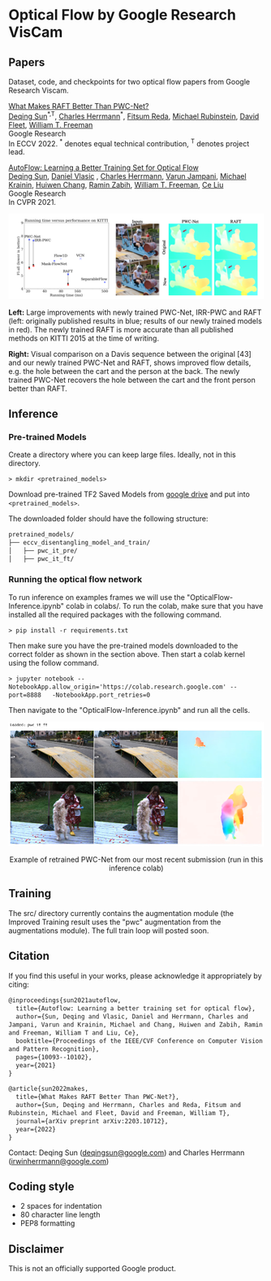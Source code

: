 # Optical Flow by Google Research VisCam

## Papers

Dataset, code, and checkpoints for two optical flow papers from Google Research
Viscam. <br>

[What Makes RAFT Better Than PWC-Net?](https://arxiv.org/pdf/2203.10712v1.pdf) <br />
[Deqing Sun](https://deqings.github.io/)<sup>\*,T</sup>, [Charles Herrmann](https://scholar.google.com/citations?user=LQvi5XAAAAAJ&hl=en)<sup>\*</sup>, [Fitsum Reda](https://fitsumreda.github.io/), [Michael Rubinstein](http://people.csail.mit.edu/mrub/), [David Fleet](https://www.cs.toronto.edu/~fleet/), [William T. Freeman](https://billf.mit.edu/)<br />
Google Research<br />
In ECCV 2022. <sup>*</sup> denotes equal technical contribution, <sup>T</sup> denotes project lead. <br>

[AutoFlow: Learning a Better Training Set for Optical Flow](https://arxiv.org/pdf/2104.14544.pdf) <br />
[Deqing Sun](https://deqings.github.io/), [Daniel Vlasic](https://people.csail.mit.edu/drdaniel/) , [Charles Herrmann](https://scholar.google.com/citations?user=LQvi5XAAAAAJ&hl=en), [Varun Jampani](https://varunjampani.github.io/), [Michael Krainin](https://research.google/people/107089/), [Huiwen Chang](https://scholar.google.com/citations?user=eZQNcvcAAAAJ&hl=en), [Ramin Zabih](https://www.cs.cornell.edu/~rdz/), [William T. Freeman](https://billf.mit.edu/), [Ce Liu](https://people.csail.mit.edu/celiu/) <br />
Google Research<br />
In CVPR 2021.

![Teaser image.](examples/teaser.png)
<p align="left"><b>Left:</b> Large improvements with newly
trained PWC-Net, IRR-PWC and RAFT (left: originally published results in blue;
results of our newly trained models in red). The newly trained RAFT is more
  accurate than all published methods on KITTI 2015 at the time of writing.
  
<b>Right:</b>
Visual comparison on a Davis sequence between the original [43] and our newly
trained PWC-Net and RAFT, shows improved flow details, e.g. the hole between the
cart and the person at the back. The newly trained PWC-Net recovers the hole
between the cart and the front person better than RAFT.</p>

## Inference

### Pre-trained Models

Create a directory where you can keep large files. Ideally, not in this
directory.

```
> mkdir <pretrained_models>
```

Download pre-trained TF2 Saved Models from
[google drive](https://drive.google.com/drive/folders/1I2hli8O9NST-uu7RxcpLk38k2KnTDcHe?usp=sharing)
and put into `<pretrained_models>`.

The downloaded folder should have the following structure:

```
pretrained_models/
├── eccv_disentangling_model_and_train/
│   ├── pwc_it_pre/
│   ├── pwc_it_ft/
```

### Running the optical flow network

To run inference on examples frames we will use the
"OpticalFlow-Inference.ipynb" colab in colabs/. To run the colab, make sure that
you have installed all the required packages with the following command.

```
> pip install -r requirements.txt
```

Then make sure you have the pre-trained models downloaded to the correct folder
as shown in the section above. Then start a colab kernel using the follow
command.

```
> jupyter notebook --NotebookApp.allow_origin='https://colab.research.google.com' --port=8888   -NotebookApp.port_retries=0
```

Then navigate to the "OpticalFlow-Inference.ipynb" and run all the cells.

![Inference example.](examples/examples_pwc_it_ft.png)
<p align="center">Example of retrained
PWC-Net from our most recent submission (run in this inference colab)</p>

## Training

The src/ directory currently contains the augmentation module (the Improved
Training result uses the "pwc" augmentation from the augmentations module). The
full train loop will posted soon.

## Citation

If you find this useful in your works, please acknowledge it appropriately by
citing:

```
@inproceedings{sun2021autoflow,
  title={Autoflow: Learning a better training set for optical flow},
  author={Sun, Deqing and Vlasic, Daniel and Herrmann, Charles and Jampani, Varun and Krainin, Michael and Chang, Huiwen and Zabih, Ramin and Freeman, William T and Liu, Ce},
  booktitle={Proceedings of the IEEE/CVF Conference on Computer Vision and Pattern Recognition},
  pages={10093--10102},
  year={2021}
}
```

```
@article{sun2022makes,
  title={What Makes RAFT Better Than PWC-Net?},
  author={Sun, Deqing and Herrmann, Charles and Reda, Fitsum and Rubinstein, Michael and Fleet, David and Freeman, William T},
  journal={arXiv preprint arXiv:2203.10712},
  year={2022}
}
```

Contact: Deqing Sun (deqingsun@google.com) and Charles Herrmann
(irwinherrmann@google.com)

## Coding style

*   2 spaces for indentation
*   80 character line length
*   PEP8 formatting

## Disclaimer

This is not an officially supported Google product.
